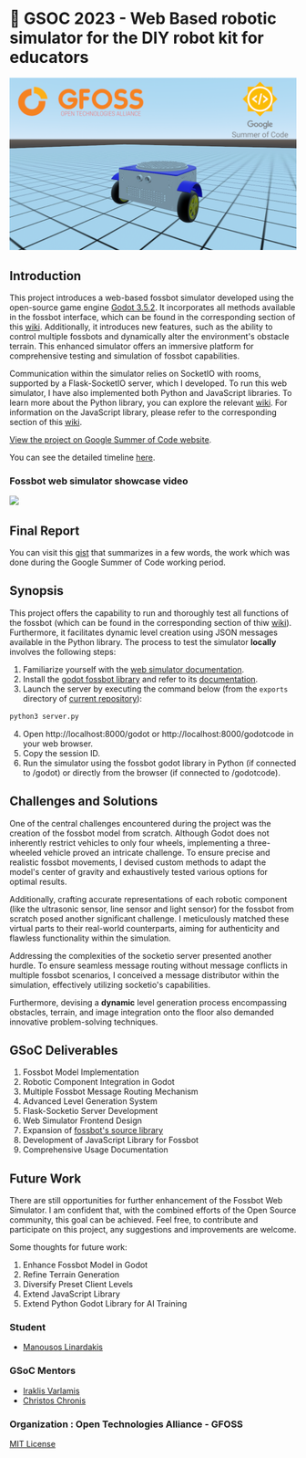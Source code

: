 
# :robot: GSOC 2023 - Web Based robotic simulator for the DIY robot kit for educators

![simple robot](./images/simple.png)

## Introduction

This project introduces a web-based fossbot simulator developed using the open-source game engine [Godot 3.5.2](https://godotengine.org/). It incorporates all methods available in the fossbot interface, which can be found in the corresponding section of this [wiki](https://github.com/chronis10/fossbot-source/wiki). Additionally, it introduces new features, such as the ability to control multiple fossbots and dynamically alter the environment's obstacle terrain. This enhanced simulator offers an immersive platform for comprehensive testing and simulation of fossbot capabilities.

Communication within the simulator relies on SocketIO with rooms, supported by a Flask-SocketIO server, which I developed. To run this web simulator, I have also implemented both Python and JavaScript libraries. To learn more about the Python library, you can explore the relevant [wiki](https://github.com/chronis10/fossbot-source/wiki). For information on the JavaScript library, please refer to the corresponding section of this [wiki](https://github.com/eellak/fossbot-web-simulator/wiki).


[View the project on Google Summer of Code website](https://summerofcode.withgoogle.com/programs/2023/projects/xsxF9klm).

You can see the detailed timeline [here](gsoc-timeline.md).


### Fossbot web simulator showcase video

[![](https://i.ytimg.com/vi/PzgRiEij-f4/hqdefault.jpg?sqp=-oaymwE1CKgBEF5IVfKriqkDKAgBFQAAiEIYAXABwAEG8AEB-AH-CYAC0AWKAgwIABABGA8gZShNMA8=\u0026rs=AOn4CLD1mxyoLkQj_b-rl-9ZMsYb6Pohqg)](https://youtu.be/PzgRiEij-f4 "")

Final Report
------------

You can visit this [gist](https://gist.github.com/manouslinard/29b2decf4b88e6e0919c81c993969ba0) that summarizes in a few words, the work which was done during the Google Summer of Code working period.


Synopsis
--------

This project offers the capability to run and thoroughly test all functions of the fossbot (which can be found in the corresponding section of thiw [wiki](https://github.com/chronis10/fossbot-source/wiki)). Furthermore, it facilitates dynamic level creation using JSON messages available in the Python library. The process to test the simulator **locally** involves the following steps:

1. Familiarize yourself with the [web simulator documentation](https://github.com/eellak/fossbot-web-simulator/wiki).
2. Install the [godot fossbot library](https://github.com/chronis10/fossbot-source) and refer to its [documentation](https://github.com/chronis10/fossbot-source/wiki).
3. Launch the server by executing the command below (from the `exports` directory of [current repository](https://github.com/eellak/fossbot-web-simulator)):
```bash
python3 server.py
```
4. Open http://localhost:8000/godot or http://localhost:8000/godotcode in your web browser.
5. Copy the session ID.
6. Run the simulator using the fossbot godot library in Python (if connected to /godot) or directly from the browser (if connected to /godotcode).


Challenges and Solutions
--------

One of the central challenges encountered during the project was the creation of the fossbot model from scratch. Although Godot does not inherently restrict vehicles to only four wheels, implementing a three-wheeled vehicle proved an intricate challenge. To ensure precise and realistic fossbot movements, I devised custom methods to adapt the model's center of gravity and exhaustively tested various options for optimal results.

Additionally, crafting accurate representations of each robotic component (like the ultrasonic sensor, line sensor and light sensor) for the fossbot from scratch posed another significant challenge. I meticulously matched these virtual parts to their real-world counterparts, aiming for authenticity and flawless functionality within the simulation.

Addressing the complexities of the socketio server presented another hurdle. To ensure seamless message routing without message conflicts in multiple fossbot scenarios, I conceived a message distributor within the simulation, effectively utilizing socketio's capabilities.

Furthermore, devising a **dynamic** level generation process encompassing obstacles, terrain, and image integration onto the floor also demanded innovative problem-solving techniques.


GSoC Deliverables
------------

1. Fossbot Model Implementation
2. Robotic Component Integration in Godot
3. Multiple Fossbot Message Routing Mechanism
4. Advanced Level Generation System
5. Flask-Socketio Server Development
6. Web Simulator Frontend Design
7. Expansion of [fossbot's source library](https://github.com/chronis10/fossbot-source)
8. Development of JavaScript Library for Fossbot
9. Comprehensive Usage Documentation


Future Work
------------

There are still opportunities for further enhancement of the Fossbot Web Simulator. I am confident that, with the combined efforts of the Open Source community, this goal can be achieved. Feel free, to contribute and participate on this project, any suggestions and improvements are welcome.

Some thoughts for future work:

1. Enhance Fossbot Model in Godot
2. Refine Terrain Generation
3. Diversify Preset Client Levels
4. Extend JavaScript Library
5. Extend Python Godot Library for AI Training

### Student

* [Manousos Linardakis](https://github.com/manouslinard)

### GSoC Mentors

* [Iraklis Varlamis](https://github.com/varlamis)
* [Christos Chronis](https://github.com/chronis10)

### Organization :  Open Technologies Alliance - GFOSS 

[MIT License](https://github.com/eellak/fossbot-web-simulator/blob/main/LICENSE)
